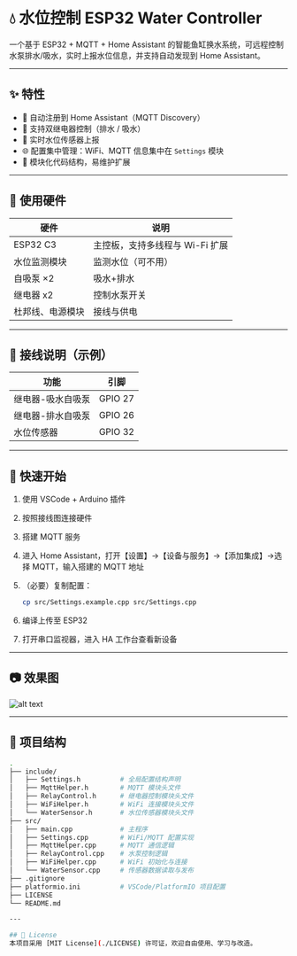# 💧 水位控制 ESP32 Water Controller

一个基于 ESP32 + MQTT + Home Assistant 的智能鱼缸换水系统，可远程控制水泵排水/吸水，实时上报水位信息，并支持自动发现到 Home Assistant。

---

## ✨ 特性

- 🧠 自动注册到 Home Assistant（MQTT Discovery）
- 💬 支持双继电器控制（排水 / 吸水）
- 📡 实时水位传感器上报
- 🌐 配置集中管理：WiFi、MQTT 信息集中在 `Settings` 模块
- 🧩 模块化代码结构，易维护扩展

---

## 🔧 使用硬件

| 硬件             | 说明                            |
| ---------------- | ------------------------------- |
| ESP32 C3         | 主控板，支持多线程与 Wi-Fi 扩展  |
| 水位监测模块      | 监测水位（可不用）               |
| 自吸泵 ×2        | 吸水+排水                        |
| 继电器 x2        | 控制水泵开关                    |
| 杜邦线、电源模块 | 接线与供电                       |

---

## 📌 接线说明（示例）

| 功能                | 引脚                       |
| ------------------ | -------------------------- |
| 继电器-吸水自吸泵   | GPIO 27                    |
| 继电器-排水自吸泵   | GPIO 26                    |
| 水位传感器         | GPIO 32                     |

---

## 🚀 快速开始

1. 使用 VSCode + Arduino 插件
2. 按照接线图连接硬件
3. 搭建 MQTT 服务
4. 进入 Home Assistant，打开【设置】→【设备与服务】→【添加集成】→选择 MQTT，输入搭建的 MQTT 地址
5. （必要）复制配置：

   ```bash
   cp src/Settings.example.cpp src/Settings.cpp

6. 编译上传至 ESP32
7. 打开串口监视器，进入 HA 工作台查看新设备

---

## 📷 效果图

![alt text](1.jpg)

---

## 📁 项目结构

```bash
.
├── include/
│   ├── Settings.h          # 全局配置结构声明
│   ├── MqttHelper.h        # MQTT 模块头文件
│   ├── RelayControl.h      # 继电器控制模块头文件
│   ├── WiFiHelper.h        # WiFi 连接模块头文件
│   └── WaterSensor.h       # 水位传感器模块头文件
├── src/
│   ├── main.cpp            # 主程序
│   ├── Settings.cpp        # WiFi/MQTT 配置实现
│   ├── MqttHelper.cpp      # MQTT 通信逻辑
│   ├── RelayControl.cpp    # 水泵控制逻辑
│   ├── WiFiHelper.cpp      # WiFi 初始化与连接
│   └── WaterSensor.cpp     # 传感器数据读取与发布
├── .gitignore
├── platformio.ini          # VSCode/PlatformIO 项目配置
├── LICENSE
└── README.md

---

## 📜 License
本项目采用 [MIT License](./LICENSE) 许可证，欢迎自由使用、学习与改造。
